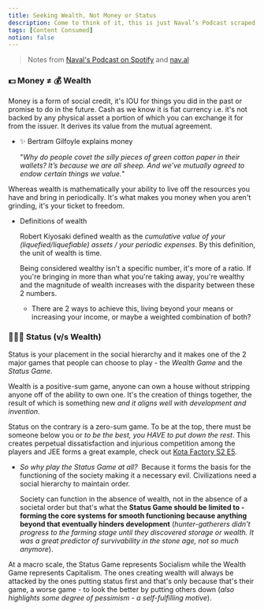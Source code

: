 ```yaml
---
title: Seeking Wealth, Not Money or Status
description: Come to think of it, this is just Naval’s Podcast scraped off. Great read nonetheless.
tags: [Content Consumed]
notion: false
---
```


> Notes from [Naval's Podcast on Spotify](https://open.spotify.com/show/7qZAVw03FuurfYnWIWwkHY?si=9bc147553f4449c5) and [nav.al](http://nav.al)

### 💵 Money ≠ 💰 Wealth

Money is a form of social credit, it's IOU for things you did in the past or promise to do in the future. Cash as we know it is fiat currency i.e. it's not backed by any physical asset a portion of which you can exchange it for from the issuer. It derives its value from the mutual agreement.

- ✨ Bertram Gilfoyle explains money
    
    "*Why do people covet the silly pieces of green cotton paper in their wallets? It’s because we are all sheep. And we’ve mutually agreed to endow certain things we value.*"
    

Whereas wealth is mathematically your ability to live off the resources you have and bring in periodically. It's what makes you money when you aren't grinding, it's your ticket to freedom.

- Definitions of wealth
    
    Robert Kiyosaki defined wealth as the *cumulative value of your (liquefied/liquefiable) assets / your periodic expenses*. By this definition, the unit of wealth is time.
    
    Being considered wealthy isn't a specific number, it's more of a ratio. If you're bringing in more than what you're taking away, you're wealthy and the magnitude of wealth increases with the disparity between these 2 numbers.
    
    - There are 2 ways to achieve this, living beyond your means or increasing your income, or maybe a weighted combination of both?

### 🥇🥈🥉 Status (v/s Wealth)

Status is your placement in the social hierarchy and it makes one of the 2 major games that people can choose to play - the *Wealth Game* and the *Status Game*.

Wealth is a positive-sum game, anyone can own a house without stripping anyone off of the ability to own one. It's the creation of things together, the result of which is something new *and it aligns well with development and invention*.

Status on the contrary is a zero-sum game. To be at the top, there must be someone below you or *to be the best, you HAVE to put down the rest*. This creates perpetual dissatisfaction and injurious competition among the players and JEE forms a great example, check out [Kota Factory S2 E5](https://www.netflix.com/in/title/81249783).

- *So why play the Status Game at all?*  Because it forms the basis for the functioning of the society making it a necessary evil. Civilizations need a social hierarchy to maintain order.
    
    Society can function in the absence of wealth, not in the absence of a societal order but that's what the **Status Game should be limited to - forming the core systems for smooth functioning because anything beyond that eventually hinders development** (*hunter-gatherers didn't progress to the farming stage until they discovered storage or wealth. It was a great predictor of survivability in the stone age, not so much anymore*).
    

At a macro scale, the Status Game represents Socialism while the Wealth Game represents Capitalism. The ones creating wealth will always be attacked by the ones putting status first and that's only because that's their game, a worse game - to look the better by putting others down (*also highlights some degree of pessimism - a self-fulfilling motive*).